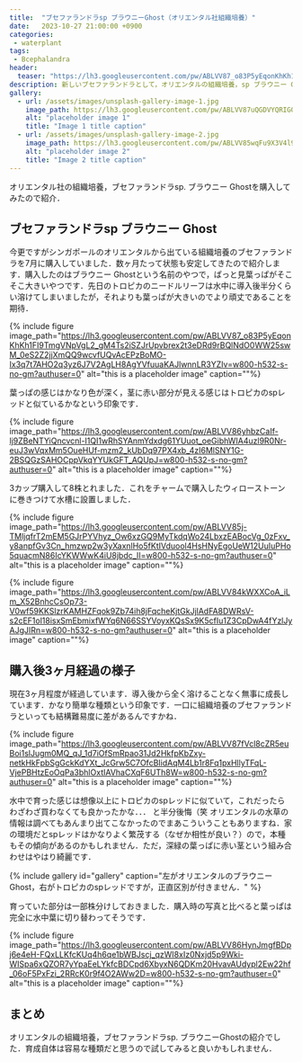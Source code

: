 ```yaml
---
title:  "ブセファランドラsp ブラウニーGhost（オリエンタル社組織培養）"
date:   2023-10-27 21:00:00 +0900
categories: 
 - waterplant
tags:
 - Bcephalandra
header:
  teaser: "https://lh3.googleusercontent.com/pw/ABLVV87_o83P5yEqonKhKh1FI9TmgVNpVgL2_gM4Ts2iSZJrUpvbrex2t3eDRd9rBQlNdO0WW25swM_0eS2Z2jjXmQQ9wcvfUQvAcEPzBoMO-Ix3q7t7AHO2q3yz6J7V2AgLH8AgYVfuuaKAJlwnnLR3YZIv=w800-h532-s-no-gm?authuser=0"
description: 新しいブセファランドラとして，オリエンタルの組織培養，sp ブラウニー Ghostを購入していて，約3ヶ月たったので購入時と現在の様子を紹介します．
gallery:
  - url: /assets/images/unsplash-gallery-image-1.jpg
    image_path: https://lh3.googleusercontent.com/pw/ABLVV87uQGDVYQRIGOqHRql1IN8DnArCKnlU3T-ZhJzUrKOPze52YT3upwb9s5hnRwfyaj6WUCbrd9-LyZujKKlUt8-ucA1if5JMl05EkzVa1fzZv09nmcSg7PcoPUDICmKBeP9kgiZsSK9jTNxZo1HNGLm6=w800-h532-s-no-gm?authuser=0
    alt: "placeholder image 1"
    title: "Image 1 title caption"
  - url: /assets/images/unsplash-gallery-image-2.jpg
    image_path: https://lh3.googleusercontent.com/pw/ABLVV85wqFu9X3V4l9BMTkEMmdKEoux0dOaegrOjFrJpM4ooNFpDs4_TmWCkbMTbZWEgtOUJknFHF0uJvRMf3CG0KtyhYUqkwSqQD0zFgHhXC4S627T9fDj2BXRXHIN4SDuVkoaqosd905vCyDbibZIQ6dcu=w800-h532-s-no-gm?authuser=0
    alt: "placeholder image 2"
    title: "Image 2 title caption"
---
```


オリエンタル社の組織培養，ブセファランドラsp. ブラウニー Ghostを購入してみたので紹介．


## ブセファランドラsp ブラウニー Ghost

今更ですがシンガポールのオリエンタルから出ている組織培養のブセファランドラを7月に購入していました．数ヶ月たって状態も安定してきたので紹介します．購入したのはブラウニー Ghostという名前のやつで，ぱっと見葉っぱがそこそこ大きいやつです．先日のトロピカのニードルリーフは水中に導入後半分くらい溶けてしまいましたが，それよりも葉っぱが大きいのでより頑丈であることを期待．

{% include figure image_path="https://lh3.googleusercontent.com/pw/ABLVV87_o83P5yEqonKhKh1FI9TmgVNpVgL2_gM4Ts2iSZJrUpvbrex2t3eDRd9rBQlNdO0WW25swM_0eS2Z2jjXmQQ9wcvfUQvAcEPzBoMO-Ix3q7t7AHO2q3yz6J7V2AgLH8AgYVfuuaKAJlwnnLR3YZIv=w800-h532-s-no-gm?authuser=0" alt="this is a placeholder image" caption=""%}

葉っぱの感じはかなり色が深く，茎に赤い部分が見える感じはトロピカのspレッドと似ているかなという印象です．

{% include figure image_path="https://lh3.googleusercontent.com/pw/ABLVV86yhbzCaIf-lj9ZBeNTYiQncvcnl-I1QI1wRhSYAnmYdxdg61YUuot_oeGibhWIA4uzl9R0Nr-euJ3wVqxMm5OueHUf-mzm2_kUbDq97PX4xb_4zI6MlSNY1G-2BSQGzSAHOCppVkqYYUkGFT_AQUpJ=w800-h532-s-no-gm?authuser=0" alt="this is a placeholder image" caption=""%}


3カップ購入して8株とれました．これをチャームで購入したウィローストーンに巻きつけて水槽に設置しました．

{% include figure image_path="https://lh3.googleusercontent.com/pw/ABLVV85j-TMljqfrT2mEM5GJrPYVhyz_Ow6xzGQ9MyTkdqWo24LbxzEABocVg_0zFxv_y8anpfGv3Cn_hmzwp2w3yXaxnlHo5fKtIVduool4HsHNyEgoUeW12UuIuPHo5quacmN86IcYKWWwK4iU8jbdc_II=w800-h532-s-no-gm?authuser=0" alt="this is a placeholder image" caption=""%}

{% include figure image_path="https://lh3.googleusercontent.com/pw/ABLVV84kWXXCoA_iLm_X52BnhcCsOp73-V0wf59KKSlzrKAMHZFqok9Zb74ih8jFqcheKjtGkJjlAdFA8DWRsV-s2cEF1ol18isxSmEbmixfWYq6N66SSYVoyxKQsSx9K5cfIu1Z3CpDwA4fYzlJyAJgJIRn=w800-h532-s-no-gm?authuser=0" alt="this is a placeholder image" caption=""%}



## 購入後3ヶ月経過の様子

現在3ヶ月程度が経過しています．導入後から全く溶けることなく無事に成長しています．かなり簡単な種類という印象です．一口に組織培養のブセファランドラといっても結構難易度に差があるんですかね．

{% include figure image_path="https://lh3.googleusercontent.com/pw/ABLVV87fVcl8cZR5euBoi1slJugm0MQ_qJ_1d7iOfSmRpao31Jd2HkfpKbZxy-netkHkFpbSgGckKdYXt_JcGrw5C7OfcBIidAqM4Lb1r8Fq1pxHllyTFqL-VjePBHtzEoOqPa3bhlOxtIAVhaCXqF6UTh8W=w800-h532-s-no-gm?authuser=0" alt="this is a placeholder image" caption=""%}

水中で育った感じは想像以上にトロピカのspレッドに似ていて，これだったらわざわざ買わなくても良かったかな．．． と半分後悔（笑 オリエンタルの水草の情報は調べてもあんまり出てこなかったのでまあこういうこともありますね．家の環境だとspレッドはかなりよく繁茂する（なぜか相性が良い？）ので，本種もその傾向があるのかもしれません．ただ，深緑の葉っぱに赤い茎という組み合わせはやはり綺麗です．

{% include gallery id="gallery" caption="左がオリエンタルのブラウニーGhost，右がトロピカのspレッドですが，正直区別が付きません．" %}

育っていた部分は一部株分けしておきました．購入時の写真と比べると葉っぱは完全に水中葉に切り替わってそうです．

{% include figure image_path="https://lh3.googleusercontent.com/pw/ABLVV86HynJmgfBDpj6e4eH-FQxLLKfcKUq4h6qe1bWBJscj_qzWI8xIz0Nxjd5p9Wki-WISpa6xQZOR7yYpaEeLYkfcBDCpd6XbyxN6QDKm20HvavAUdypl2Ew22hf_06oF5PxFzi_2RRcK0r9f4O2AWw2D=w800-h532-s-no-gm?authuser=0" alt="this is a placeholder image" caption=""%}


## まとめ

オリエンタルの組織培養，ブセファランドラsp. ブラウニーGhostの紹介でした．育成自体は容易な種類だと思うので試してみると良いかもしれません．





